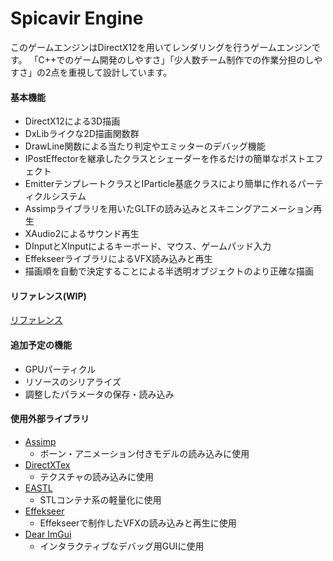 # Spicavir Engine
このゲームエンジンはDirectX12を用いてレンダリングを行うゲームエンジンです。
「C++でのゲーム開発のしやすさ」「少人数チーム制作での作業分担のしやすさ」の2点を重視して設計しています。
#### 基本機能
- DirectX12による3D描画
- DxLibライクな2D描画関数群
- DrawLine関数による当たり判定やエミッターのデバッグ機能
- IPostEffectorを継承したクラスとシェーダーを作るだけの簡単なポストエフェクト
- EmitterテンプレートクラスとIParticle基底クラスにより簡単に作れるパーティクルシステム
- Assimpライブラリを用いたGLTFの読み込みとスキニングアニメーション再生
- XAudio2によるサウンド再生
- DInputとXInputによるキーボード、マウス、ゲームパッド入力
- EffekseerライブラリによるVFX読み込みと再生
- 描画順を自動で決定することによる半透明オブジェクトのより正確な描画
  
#### リファレンス(WIP)
[リファレンス](https://scrapbox.io/SpicavirEngine/Spicavir_Engine_%E7%B0%A1%E6%98%93%E3%83%AA%E3%83%95%E3%82%A1%E3%83%AC%E3%83%B3%E3%82%B9)

#### 追加予定の機能
- GPUパーティクル
- リソースのシリアライズ
- 調整したパラメータの保存・読み込み

#### 使用外部ライブラリ
- [Assimp](https://github.com/assimp/assimp)
  - ボーン・アニメーション付きモデルの読み込みに使用
- [DirectXTex](https://github.com/microsoft/DirectXTex)
  - テクスチャの読み込みに使用
- [EASTL](https://github.com/electronicarts/EASTL)  
  - STLコンテナ系の軽量化に使用
- [Effekseer](https://effekseer.github.io/jp/)
  - Effekseerで制作したVFXの読み込みと再生に使用
- [Dear ImGui](https://github.com/ocornut/imgui)
  - インタラクティブなデバッグ用GUIに使用
